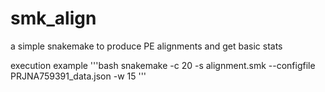 # smk_align
a simple snakemake to produce PE alignments and get basic stats

execution example
'''bash
snakemake -c 20 -s alignment.smk --configfile PRJNA759391_data.json -w 15
'''
